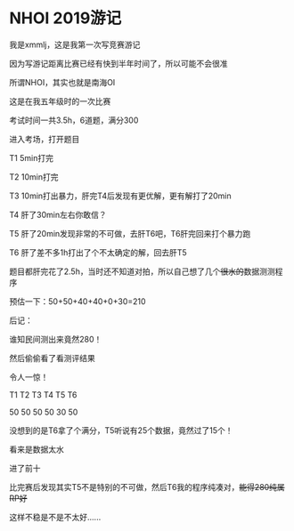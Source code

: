 # NHOI 2019游记

我是xmmlj，这是我第一次写竞赛游记

因为写游记距离比赛已经有快到半年时间了，所以可能不会很准

所谓NHOI，其实也就是南海OI

这是在我五年级时的一次比赛

考试时间一共3.5h，6道题，满分300

进入考场，打开题目

T1 5min打完

T2 10min打完

T3 10min打出暴力，肝完T4后发现有更优解，更有解打了20min

T4 肝了30min左右你敢信？

T5 肝了20min发现非常的不可做，去肝T6吧，T6肝完回来打个暴力跑

T6 肝了差不多1h打出了个不太确定的解，回去肝T5

题目都肝完花了2.5h，当时还不知道对拍，所以自己想了几个~~很水的~~数据测测程序

预估一下：50+50+40+40+0+30=210

后记：

谁知民间测出来竟然280！

然后偷偷看了看测评结果

令人一惊！

T1     T2     T3     T4     T5     T6

50     50     50     50     30     50

没想到的是T6拿了个满分，T5听说有25个数据，竟然过了15个！

看来是数据太水

进了前十

比完赛后发现其实T5不是特别的不可做，然后T6我的程序纯凑对，~~能得280纯属RP好~~

这样不稳是不是不太好......